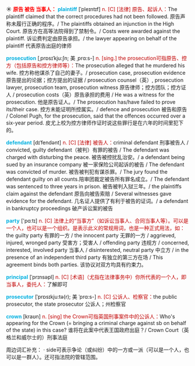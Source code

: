 ☀ <font color="red">**原告 被告 当事人：**</font>
<font color="sky blue">**plaintiff**</font> [ˈpleɪntɪf]
<font color="#c00000">n. [C] [法律] 原告、起诉人：</font>The plaintiff claimed that the correct procedures had not been followed. 原告声称未履行正确的程序。/ The plaintiffs obtained an injunction in the High Court. 原告方在高等法院得到了禁制令。/ Costs were awarded against the plaintiff. 诉讼费判定由原告承担。/ the lawyer appearing on behalf of the plaintiff 代表原告出庭的律师
   
<font color="sky blue">**prosecution**</font> [ˌprɒsɪˈkju:ʃn; 美 ˌprɑ:s-]
<font color="#c00000">n. [sing.] the prosecution可指原告、控方（包括原告和控方律师等）：</font>The prosecution alleged that he murdered his wife. 控方称他谋杀了自己的妻子。/ prosecution case, prosecution evidence 原告提出的论据；控方提出的证据 / prosecution counsel（英）, prosecution lawyer, prosecution team, prosecution witness 原告律师；控方团队；控方证人 / prosecution costs（英）原告承担的费用 / He was a witness for the prosecution. 他是原告证人。/ The prosecution has/have failed to prove its/their case. 控方未能证明所控属实。/ defence and prosecution 被告和原告 / Colonel Pugh, for the prosecution, said that the offences occurred over a six-year period. 皮尤上校为控方律师作证时说这些罪行是在六年的时间里犯下的。
           
<font color="sky blue">**defendant**</font> [dɪˈfendənt]
<font color="#c00000">n. [C] [法律] 被告人：</font>criminal defendant 刑事被告人 / convicted, guilty defendant（被判）有罪的被告 / The defendant was charged with disturbing the peace. 被告被控扰乱治安。/ a defendant being sued by an insurance company 被一家保险公司起诉的被告 / The defendant was convicted of murder. 被告被判犯有谋杀罪。/ The jury found the defendant guilty on all counts.陪审团裁定被告所有罪名成立。/ The defendant was sentenced to three years in prison. 被告被判入狱三年。/ the plaintiffs claim against the defendant 原告向被告索赔 / Several witnesses gave evidence for the defendant. 几名证人提供了有利于被告的证词。/ a defendant in bankruptcy proceedings 破产诉讼案的被告

<font color="sky blue">**party**</font> ['pɑːtɪ] 
<font color="#c00000">n. [C] 法律上的“当事方”（如诉讼当事人、合同当事人等）。可以是一个人，也可以是一个组织。是表示此义的常规用词，也是一种正式用法，如：</font>the guilty party 有罪的一方 / the innocent party 无罪的一方 / aggrieved, injured, wronged party 受害方；受害人 / offending party 违规方 / concerned, interested, involved party 当事人 / disinterested, neutral party 中立方 / in the presence of an independent third party 有独立的第三方在场 / This agreement binds both parties. 该协议对双方均具有约束力。
           
<font color="sky blue">**principal**</font> [ˈprɪnsəpl]
<font color="#c00000">n. [C] [术语]（尤指在法律事务中）你所代表的一个人，即当事人，委托人：</font>了解即可           

<font color="sky blue">**prosecutor**</font> [ˈprɒsɪkju:tə(r); 美 ˈprɑ:s-]
<font color="#c00000">n. [C] 公诉人、检察官：</font>the public prosecutor, the state prosecutor 公诉人；州检察官
           
<font color="sky blue">**crown**</font> [kraʊn]
<font color="#c00000">n. [sing] the Crown可指英国刑事案件中的公诉人：</font>Who's appearing for the Crown (= bringing a criminal charge against sb on behalf of the state) in this case? 谁将在此案中代表王国政府出庭？/ Crown Court（英格兰和威尔士的）刑事法庭


周边词汇补充：
· side可表示争论（或纠纷）中的一方或一派（可以是一个人，也可以是一群人）。还可指法院的管辖范围。
